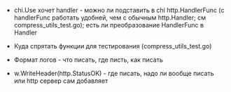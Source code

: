 - chi.Use хочет handler - можно ли подставить в chi http.HandlerFunc  (с handlerFunc работать удобней, чем с обычным http.Handler; см compress_utils_test.go); есть ли преобразование HandlerFunc в Handler

- Куда спрятать функции для тестирования (compress_utils_test.go)

- Формат логов - что писать, где писть, как писать

- w.WriteHeader(http.StatusOK) - где писать, надо ли вообще писать или http сервер сам добавляет